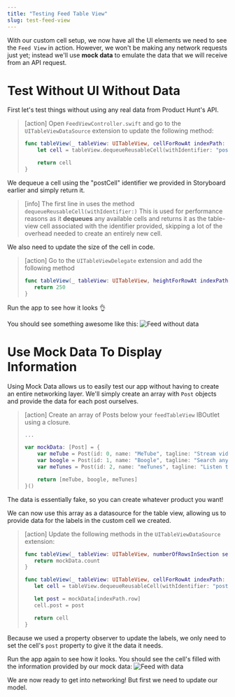 ```yaml
---
title: "Testing Feed Table View"
slug: test-feed-view
---
```


With our custom cell setup, we now have all the UI elements we need to see the `Feed View` in action. However, we won't be making any network requests just yet; instead we'll use **mock data** to emulate the data that we will receive from an API request.

# Test Without UI Without Data

First let's test things without using any real data from Product Hunt's API.

> [action]
> Open `FeedViewController.swift` and go to the `UITableViewDataSource` extension to update the following method:
>
> ```swift
> func tableView(_ tableView: UITableView, cellForRowAt indexPath: IndexPath) -> UITableViewCell {
>     let cell = tableView.dequeueReusableCell(withIdentifier: "postCell", for: indexPath) as! PostTableViewCell
>
>     return cell
> }
> ```

We dequeue a cell using the "postCell" identifier we provided in Storyboard earlier and simply return it.

> [info]
> The first line in uses the method `dequeueReusableCell(withIdentifier:)`
> This is used for performance reasons as it **dequeues** any available cells
and returns it as the table-view cell associated with the identifier provided,
> skipping a lot of the overhead needed to create an entirely new cell.

We also need to update the size of the cell in code.

> [action]
> Go to the `UITableViewDelegate` extension and add the following method
>
> ```swift
> func tableView(_ tableView: UITableView, heightForRowAt indexPath: IndexPath) -> CGFloat {
>    return 250
> }
>```

Run the app to see how it looks 👌

You should see something awesome like this:
![Feed without data](assets/feed-without-data.png)

# Use Mock Data To Display Information

Using Mock Data allows us to easily test our app without having to create an entire networking layer. We'll simply create an array with `Post` objects and provide the data for each post ourselves.

> [action]
> Create an array of Posts below your `feedTableView` IBOutlet using a closure.
>
> ``` swift
> ...
>
> var mockData: [Post] = {
>     var meTube = Post(id: 0, name: "MeTube", tagline: "Stream videos for free!", votesCount: 25, commentsCount: 4)
>     var boogle = Post(id: 1, name: "Boogle", tagline: "Search anything!", votesCount: 1000, commentsCount: 50)
>     var meTunes = Post(id: 2, name: "meTunes", tagline: "Listen to any song!", votesCount: 25000, commentsCount: 590)
>
>     return [meTube, boogle, meTunes]
> }()
> ```
>

The data is essentially fake, so you can create whatever product you want!

We can now use this array as a datasource for the table view, allowing us to provide data for the labels in the custom cell we created.

> [action]
> Update the following methods in the `UITableViewDataSource` extension:
>
> ```swift
> func tableView(_ tableView: UITableView, numberOfRowsInSection section: Int) -> Int {
>    return mockData.count
> }
>
> func tableView(_ tableView: UITableView, cellForRowAt indexPath: IndexPath) -> UITableViewCell {
>    let cell = tableView.dequeueReusableCell(withIdentifier: "postCell", for: indexPath) as! PostTableViewCell
>
>    let post = mockData[indexPath.row]
>    cell.post = post
>
>    return cell
> }
> ```

Because we used a property observer to update the labels, we only need to set the cell's `post` property to give it the data it needs.

Run the app again to see how it looks. You should see the cell's filled with the information provided by our mock data:
![Feed with data](assets/feed-with-data.png)

We are now ready to get into networking! But first we need to update our model.
